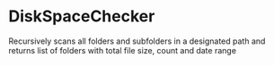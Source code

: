 # DiskSpaceChecker
Recursively scans all folders and subfolders in a designated path and returns list of folders with total file size, count and date range
